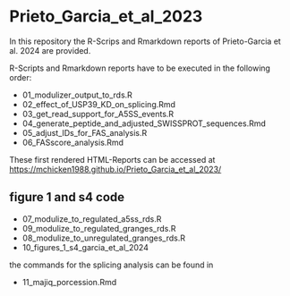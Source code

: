 # Prieto_Garcia_et_al_2023

In this repository the R-Scrips and Rmarkdown reports of Prieto-Garcia et al. 2024 are provided.

R-Scripts and Rmarkdown reports have to be executed in the following order:


- 01_modulizer_output_to_rds.R
- 02_effect_of_USP39_KD_on_splicing.Rmd
- 03_get_read_support_for_A5SS_events.R
- 04_generate_peptide_and_adjusted_SWISSPROT_sequences.Rmd
- 05_adjust_IDs_for_FAS_analysis.R
- 06_FASscore_analysis.Rmd

These first rendered HTML-Reports can be accessed at https://mchicken1988.github.io/Prieto_Garcia_et_al_2023/


## figure 1 and s4 code 

- 07_modulize_to_regulated_a5ss_rds.R
- 09_modulize_to_regulated_granges_rds.R
- 08_modulize_to_unregulated_granges_rds.R
- 10_figures_1_s4_garcia_et_al_2024

the commands for the splicing analysis can be found in 

- 11_majiq_porcession.Rmd


